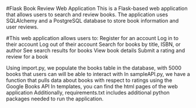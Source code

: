 #Flask Book Review Web Application
This is a Flask-based web application that allows users to search and review books. The application uses SQLAlchemy and a PostgreSQL database to store book information and user reviews.

#This web application allows users to:
Register for an account
Log in to their account
Log out of their account
Search for books by title, ISBN, or author
See search results for books
View book details
Submit a rating and review for a book

Using import.py, we populate the books table in the database, with 5000 books that users can will be able to interact with
In sampleAPI.py, we have a function that pulls data about books with respect to ratings using the Google Books API
In templates, you can find the html pages of the web application
Additionally, requirements.txt includes additional python packages needed to run the application.